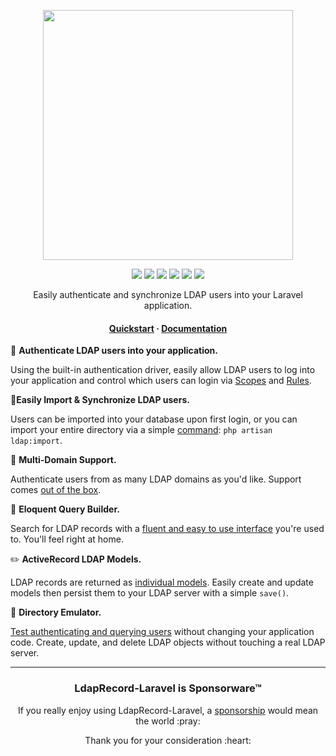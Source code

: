<!-- readme.md -->

<p align="center">
    <img src="https://ldaprecord.com/assets/img/logo.png" width="400">
</p>

<p align="center">
    <a href="https://laravel.com"><img src="https://img.shields.io/badge/Built_for-Laravel-green.svg?style=flat-square"></a>
    <a href="https://travis-ci.com/directorytree/ldaprecord-laravel"><img src="https://img.shields.io/travis/directorytree/ldaprecord-laravel.svg?style=flat-square"></a>
    <a href="https://scrutinizer-ci.com/g/directorytree/ldaprecord-laravel"><img src="https://img.shields.io/scrutinizer/g/directorytree/ldaprecord-laravel/master.svg?style=flat-square"></a>
    <a href="https://packagist.org/packages/directorytree/ldaprecord-laravel"><img src="https://img.shields.io/packagist/dt/directorytree/ldaprecord-laravel.svg?style=flat-square"></a>
    <a href="https://packagist.org/packages/directorytree/ldaprecord-laravel"><img src="https://img.shields.io/packagist/v/directorytree/ldaprecord-laravel.svg?style=flat-square"></a>
    <a href="https://packagist.org/packages/directorytree/ldaprecord-laravel"><img src="https://img.shields.io/packagist/l/directorytree/ldaprecord-laravel.svg?style=flat-square"></a>
</p>

<p align="center">
    Easily authenticate and synchronize LDAP users into your Laravel application.
</p>

<h4 align="center">
    <a href="https://ldaprecord.com/docs/laravel/quickstart">Quickstart</a>
    <span> · </span>
    <a href="https://ldaprecord.com/docs/laravel">Documentation</a>
</h4>

🔑 **Authenticate LDAP users into your application.**

Using the built-in authentication driver, easily allow LDAP users to log into your application and control which users can login via [Scopes](https://ldaprecord.com/docs/models/#query-scopes) and [Rules](https://ldaprecord.com/docs/laravel/auth/configuration/#rules).

🔄**Easily Import & Synchronize LDAP users.**

Users can be imported into your database upon first login,
or you can import your entire directory via a simple [command](https://ldaprecord.com/docs/laravel/auth/importing): `php artisan ldap:import`.

💼 **Multi-Domain Support.**

Authenticate users from as many LDAP domains as you'd like. Support comes [out of the box](https://ldaprecord.com/docs/laravel/auth/multi-domain).

🎩 **Eloquent Query Builder.**

Search for LDAP records with a [fluent and easy to use interface](https://ldaprecord.com/docs/searching) you're used to. You'll feel right at home.

✏️ **ActiveRecord LDAP Models.**

LDAP records are returned as [individual models](https://ldaprecord.com/docs/models). Easily create
and update models then persist them to your LDAP server with a simple `save()`.

💫 **Directory Emulator.**

[Test authenticating and querying users](https://ldaprecord.com/docs/laravel/testing/#getting-started) without
changing your application code. Create, update, and delete LDAP objects without touching a real LDAP server.

---

<h3 align="center">LdapRecord-Laravel is Sponsorware™</h3>

<p align="center">If you really enjoy using LdapRecord-Laravel, a <a href="https://github.com/sponsors/stevebauman">sponsorship</a> would mean the world :pray:</p>

<p align="center">Thank you for your consideration :heart:</p>
